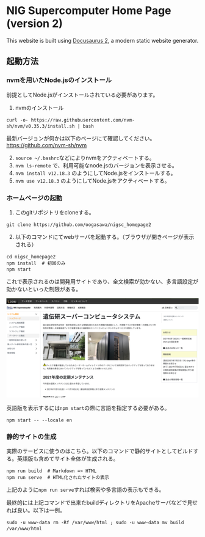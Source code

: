 # NIG Supercomputer Home Page (version 2)

This website is built using [Docusaurus 2](https://docusaurus.io/), a modern static website generator.

## 起動方法


### nvmを用いたNode.jsのインストール

前提としてNode.jsがインストールされている必要があります。

1. nvmのインストール

```
curl -o- https://raw.githubusercontent.com/nvm-sh/nvm/v0.35.3/install.sh | bash
```

最新バージョンが何かは以下のページにて確認してください。https://github.com/nvm-sh/nvm

2. `source ~/.bashrc`などによりnvmをアクティベートする。
3. `nvm ls-remote` で、利用可能なnode.jsのバージョンを表示させる。
4. `nvm install v12.18.3` のようにしてNode.jsをインストールする。
5. `nvm use v12.18.3` のようにしてNode.jsをアクティベートする。

### ホームページの起動

1. このgitリポジトリをcloneする。

```
git clone https://github.com/oogasawa/nigsc_homepage2
```

2. 以下のコマンドにてwebサーバを起動する。（ブラウザが開きページが表示される）

```
cd nigsc_homepage2
npm install  # 初回のみ
npm start
```

これで表示されるのは開発用サイトであり、全文検索が効かない、多言語設定が効かないといった制限がある。

![](top_page.png)

英語版を表示するには`npm start`の際に言語を指定する必要がある。

```
npm start -- --locale en
```


### 静的サイトの生成

実際のサービスに使うのはこちら。以下のコマンドで静的サイトとしてビルドする。英語版も含めてサイト全体が生成される。

```
npm run build  # Markdown => HTML
npm run serve  # HTML化されたサイトの表示 
```

上記のように`npm run serve`すれば検索や多言語の表示もできる。


最終的には上記コマンドで出来たbuildディレクトリをApacheサーバなどで見せれば良い。以下は一例。

```
sudo -u www-data rm -Rf /var/www/html ; sudo -u www-data mv build /var/www/html
```
